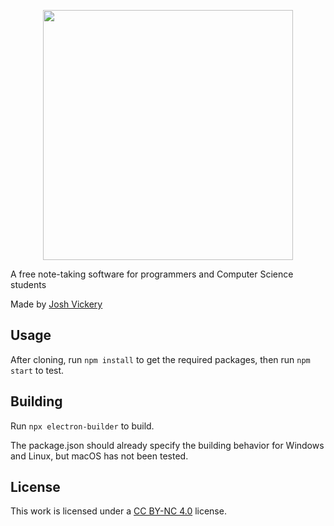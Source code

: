 <p align="center">
	<img  src="https://codexnotes.com/logo.png"  width="400" />
</p>

A free note-taking software for programmers and Computer Science students

Made by [Josh Vickery](https://jcv8000.github.io)

## Usage

After cloning, run  ``npm install`` to get the required packages, then run ``npm start`` to test.

## Building

Run ``npx electron-builder`` to build.

The package.json should already specify the building behavior for Windows and Linux, but macOS has not been tested.

## License

This work is licensed under a [CC BY-NC 4.0](https://creativecommons.org/licenses/by-nc/4.0/) license.
